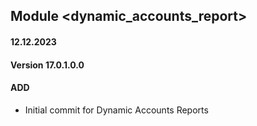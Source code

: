 ## Module <dynamic_accounts_report>

#### 12.12.2023
#### Version 17.0.1.0.0
#### ADD
- Initial commit for Dynamic Accounts  Reports
